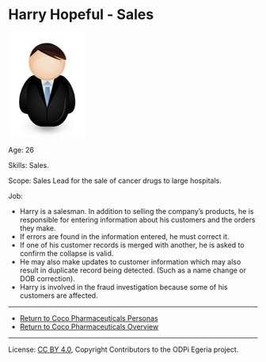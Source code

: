 <!-- SPDX-License-Identifier: CC-BY-4.0 -->
<!-- Copyright Contributors to the ODPi Egeria project. -->

# Harry Hopeful - Sales

![Icon](harry-hopeful.png)

Age: 26

Skills: Sales.

Scope: Sales Lead for the sale of cancer drugs to large hospitals.

Job:
* Harry is a salesman. In addition to selling the company’s products,
he is responsible for entering information about his customers and
the orders they make.
* If errors are found in the information entered, he must correct it.
* If one of his customer records is merged with another, he is asked
to confirm the collapse is valid.
* He may also make updates to customer information which may also
result in duplicate record being detected.
(Such as a name change or DOB correction). 
* Harry is involved in the fraud investigation because some of his
customers are affected.

----
* [Return to Coco Pharmaceuticals Personas](.)
* [Return to Coco Pharmaceuticals Overview](..)

----
License: [CC BY 4.0](https://creativecommons.org/licenses/by/4.0/),
Copyright Contributors to the ODPi Egeria project.

